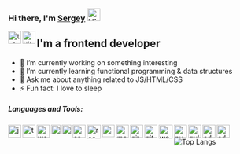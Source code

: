### Hi there, I'm <a href='https://kalinss.pw' alt='Kalinss homepage'>Sergey</a> <img width="26px" alt="Hi"  src="https://image.flaticon.com/icons/svg/501/501127.svg"/>

<a href='https://t.me/kalinss16'><img align='left' width="26px" src="https://cdn.worldvectorlogo.com/logos/telegram-1.svg" alt="telegram"></a>
<a href='https://vk.com/hidashko'><img align='left' width="26px" src="https://cdn.worldvectorlogo.com/logos/vk-1.svg" alt="vkotakte"></a>

## I'm a frontend developer

- 🔭 I’m currently working on something interesting
- 🌱 I’m currently learning functional programming & data structures
- 💬 Ask me about anything related to JS/HTML/CSS
- ⚡ Fun fact: I love to sleep

##### Languages and Tools:
<img align='left' width="26px" src="https://cdn.worldvectorlogo.com/logos/logo-javascript.svg" alt="javascript">
<img align='left' width="26px" src="https://cdn.worldvectorlogo.com/logos/typescript.svg" alt="typescript">
<img align='left' width="26px" src="https://cdn.worldvectorlogo.com/logos/webstorm-icon.svg" alt="webstorm">
<img align='left' width="19px" src="https://cdn.worldvectorlogo.com/logos/html-5.svg" alt="html">
<img align='left' width="19px" src="https://cdn.worldvectorlogo.com/logos/css-5.svg" alt="css">
<img align='left' width="26px" src="https://cdn.worldvectorlogo.com/logos/sass-1.svg" alt="sass">
<img align='left' width="28px" src="https://cdn.worldvectorlogo.com/logos/react.svg" alt="react">
<img align='left' width="25px" src="https://cdn.worldvectorlogo.com/logos/redux.svg" alt="redux">
<img align='left' width="26px" src="https://cdn.worldvectorlogo.com/logos/mobx.svg" alt="mobx">
<img align='left'  width="26px" src="https://cdn.worldvectorlogo.com/logos/git-icon.svg" alt="git">
<img align='left' width="26px" src="https://cdn.worldvectorlogo.com/logos/github-1.svg" alt="github">
<img align='left' width="28px" src="https://cdn.worldvectorlogo.com/logos/webpack-icon.svg" alt="webpack">
<img align='left' width="26px" src="https://cdn.worldvectorlogo.com/logos/pug.svg" alt="pug">
<img align='left' width="26px" src="https://cdn.worldvectorlogo.com/logos/gulp-1.svg" alt="gulp">
<img align='left' width="26px" src="https://cdn.worldvectorlogo.com/logos/photoshop-cc.svg" alt="adobe photoshop">
<img align='left' width="26px" src="https://cdn.worldvectorlogo.com/logos/adobe-illustrator-cc.svg" alt="adobe illustrator">

![Top Langs](https://github-readme-stats.vercel.app/api/top-langs/?username=kalinss&layout=compact)

